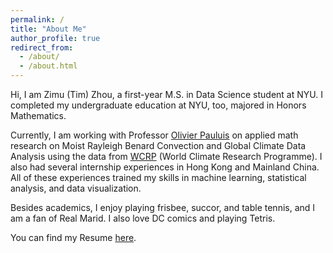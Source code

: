 ```yaml
---
permalink: /
title: "About Me"
author_profile: true
redirect_from: 
  - /about/
  - /about.html
---
```


Hi, I am Zimu (Tim) Zhou, a first-year M.S. in Data Science student at NYU. I completed my undergraduate education at NYU, too, majored in Honors Mathematics.

Currently, I am working with Professor [Olivier Pauluis]( https://wp.nyu.edu/opauluis/) on applied math research on Moist Rayleigh Benard Convection and Global Climate Data Analysis using the data from [WCRP]( https://www.wcrp-climate.org/) (World Climate Research Programme). I also had several internship experiences in Hong Kong and Mainland China. All of these experiences trained my skills in machine learning, statistical analysis, and data visualization.

Besides academics, I enjoy playing frisbee, succor, and table tennis, and I am a fan of Real Marid. I also love DC comics and playing Tetris.

You can find my Resume [here](../assets/Resume_0218.pdf).

